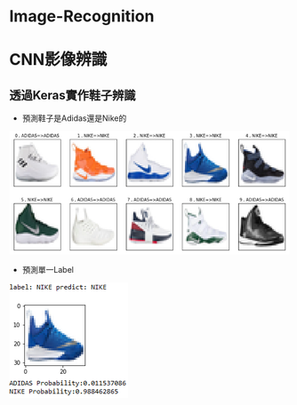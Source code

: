 # Image-Recognition
# CNN影像辨識
## 透過Keras實作鞋子辨識

* 預測鞋子是Adidas還是Nike的

![image](https://github.com/YuXiangWa/Image-Recognition/blob/master/Result.png)

* 預測單一Label

![image](https://github.com/YuXiangWa/Image-Recognition/blob/master/single_Result.PNG)


